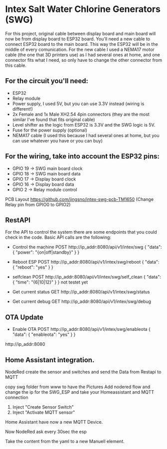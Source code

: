 # Intex Salt Water Chlorine Generators (SWG) 

For this project, original cable between display board and main board will now be from display board to ESP32 board. You'll need a new cable to connect ESP32 board to the main board. This way the ESP32 will be in the middle of every comunication. For the new cable I used a NEMA17 motor cable (the one that 3D printers use) as I had several ones at home, and one connector fits what I need, so only have to change the other connector from this cable.

## For the circuit you'll need:

- ESP32
- Relay module
- Power supply, I used 5V, but you can use 3.3V instead (wiring is different!)
- 2x Female and 1x Male XH2.54 4pin connectors (they are the most similar I've found that fits original cable)
- Level shifter as the logic from ESP32 is 3.3V and the SWG logic is 5V.
- Fuse for the power supply (optional)
- NEMA17 cable (I used this because I had several ones at home, but you can use whatever you have or you can buy)

## For the wiring, take into account the ESP32 pins:

- GPIO 19 -> SWG main board clock
- GPIO 18 -> SWG main board data
- GPIO 17 -> Display board clock
- GPIO 16 -> Display board data
- GPIO 2 -> Relay module control

PCB Layout https://github.com/jingsno/intex-swg-pcb-TM1650 (Change Relay pin from GPIO0 to GPIO2)

## RestAPI

For the API to control the system there are some endpoints that you could check in the code.
Basic API calls are the following:
- Control the machine
POST http://ip_addr:8080/api/v1/intex/swg
{
"data": {
"power": "{on|off|standby}"
}
}

- Reboot ESP
POST http://ip_addr:8080/api/v1/intex/swg/reboot
{
"data": {
"reboot": "yes"
}
}

- selfclean
POST http://ip_addr:8080/api/v1/intex/swg/self_clean
{
"data": {
"time": "{6|10|12}"
}
}
not testet yet

- Get current status
GET http://ip_addr:8080/api/v1/intex/swg/status

- Get current debug
GET http://ip_addr:8080/api/v1/intex/swg/debug

## OTA Update

- Enable OTA
POST http://ip_addr:8080/api/v1/intex/swg/enableota
{
"data": {
"enableota": "yes"
}
}

http://ip_addr:8080

## Home Assistant integration.

NodeRed create the sensor and switches and send the Data from Restapi to MQTT

copy swg folder from www to have the Pictures
Add nodered flow and change the ip for the SWG_ESP and take your Homeassistant and MQTT connection

1. Inject "Create Sensor Switch"
2. Inject "Activate MQTT sensor"

Home Assistant have now a new MQTT Device.

Now NodeRed ask every 30sec the esp


Take the content from the yaml to a new Manuell element.
